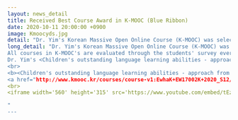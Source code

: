 ```yaml
---
layout: news_detail
title: Received Best Course Award in K-MOOC (Blue Ribbon)
date: 2020-10-11 20:00:00 +0900
image: Kmoocyds.jpg
detail: "Dr. Yim's Korean Massive Open Online Course (K-MOOC) was selected as an excellent course in 2020 and was awarded the 'Blue Ribbon'"
long_detail: "Dr. Yim's Korean Massive Open Online Course (K-MOOC) was selected as an excellent course in 2020 and was awarded the 'Blue Ribbon'
All courses in K-MOOC's are evaluated through the students' survey every year. In this evaluation, 10 courses are selected and the 'Blue Ribbon' is awarded by combining △the number of students, △learning pass rate, △expert evaluation, and △student satisfaction.
Dr. Yim's <Children's outstanding language learning abilities - approach from bilinguals> has been recognized for its excellence in content by being named the 'Blue Ribbon' class in 2020.
<br>
<b><Children's outstanding language learning abilities - approach from bilinguals></b> 
<a href="http://www.kmooc.kr/courses/course-v1:EwhaK+EW17002K+2020_S12/about">Go to the page</a>
<br>
<iframe width='560' height='315' src='https://www.youtube.com/embed/tEz8OYvt1Qs' frameborder='0' allow='accelerometer; autoplay; clipboard-write; encrypted-media; gyroscope; picture-in-picture' allowfullscreen></iframe>

"
---
```


